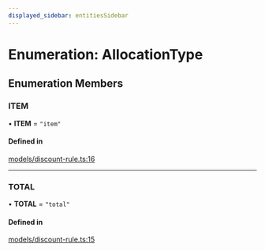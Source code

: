 ```yaml
---
displayed_sidebar: entitiesSidebar
---
```


# Enumeration: AllocationType

## Enumeration Members

### ITEM

• **ITEM** = ``"item"``

#### Defined in

[models/discount-rule.ts:16](https://github.com/hieunguyenzzz/medusa/blob/0b0d50b4/packages/medusa/src/models/discount-rule.ts#L16)

___

### TOTAL

• **TOTAL** = ``"total"``

#### Defined in

[models/discount-rule.ts:15](https://github.com/hieunguyenzzz/medusa/blob/0b0d50b4/packages/medusa/src/models/discount-rule.ts#L15)
